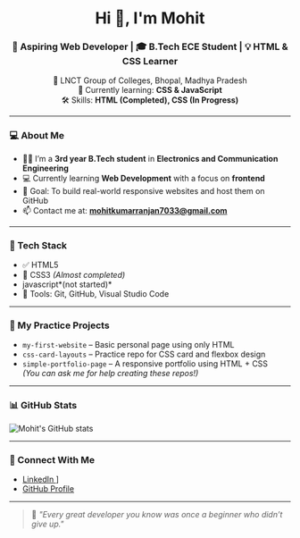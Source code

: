 <h1 align="center">Hi 👋, I'm Mohit</h1>
<h3 align="center">🚀 Aspiring Web Developer | 🎓 B.Tech ECE Student | 💡 HTML & CSS Learner</h3>

<p align="center">
  📍 LNCT Group of Colleges, Bhopal, Madhya Pradesh  
  <br/>
  🌱 Currently learning: <strong>CSS & JavaScript</strong>  
  <br/>
  🛠️ Skills: <strong>HTML (Completed), CSS (In Progress)</strong>  
</p>

---

### 💻 About Me

- 👨‍🎓 I’m a **3rd year B.Tech student** in **Electronics and Communication Engineering**
- 💻 Currently learning **Web Development** with a focus on **frontend**
- 🎯 Goal: To build real-world responsive websites and host them on GitHub
- 📫 Contact me at: **mohitkumarranjan7033@gmail.com**

---

### 🧰 Tech Stack

- ✅ HTML5  
- 🧪 CSS3 *(Almost completed)*
- javascript*(not started)*
- 🧰 Tools: Git, GitHub, Visual Studio Code  

---

### 📝 My Practice Projects

- `my-first-website` – Basic personal page using only HTML  
- `css-card-layouts` – Practice repo for CSS card and flexbox design  
- `simple-portfolio-page` – A responsive portfolio using HTML + CSS  
*(You can ask me for help creating these repos!)*

---

### 📊 GitHub Stats

![Mohit's GitHub stats](https://github-readme-stats.vercel.app/api?username=mohitdeveloper9334&show_icons=true&theme=radical)

---

### 🔗 Connect With Me

- [LinkedIn ](https://www.linkedin.com/in/mohit-kumar-ranjan-439b942b5/)]
- [GitHub Profile](https://github.com/mohitdeveloper9334)

---

> 💬 *"Every great developer you know was once a beginner who didn’t give up."*
